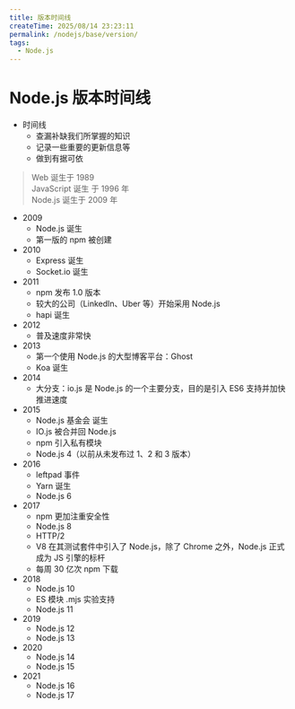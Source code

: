```yaml
---
title: 版本时间线
createTime: 2025/08/14 23:23:11
permalink: /nodejs/base/version/
tags:
  - Node.js
---
```


# Node.js 版本时间线

- 时间线
  - 查漏补缺我们所掌握的知识
  - 记录一些重要的更新信息等
  - 做到有据可依

> Web 诞生于 1989  
> JavaScript 诞生 于 1996 年  
> Node.js 诞生于 2009 年

- 2009
  - Node.js 诞生
  - 第一版的 npm 被创建
- 2010
  - Express 诞生
  - Socket.io 诞生
- 2011
  - npm 发布 1.0 版本
  - 较大的公司（LinkedIn、Uber 等）开始采用 Node.js
  - hapi 诞生
- 2012
  - 普及速度非常快
- 2013
  - 第一个使用 Node.js 的大型博客平台：Ghost
  - Koa 诞生
- 2014
  - 大分支：io.js 是 Node.js 的一个主要分支，目的是引入 ES6 支持并加快推进速度
- 2015
  - Node.js 基金会 诞生
  - IO.js 被合并回 Node.js
  - npm 引入私有模块
  - Node.js 4（以前从未发布过 1、2 和 3 版本）
- 2016
  - leftpad 事件
  - Yarn 诞生
  - Node.js 6
- 2017
  - npm 更加注重安全性
  - Node.js 8
  - HTTP/2
  - V8 在其测试套件中引入了 Node.js，除了 Chrome 之外，Node.js 正式成为 JS 引擎的标杆
  - 每周 30 亿次 npm 下载
- 2018
  - Node.js 10
  - ES 模块 .mjs 实验支持
  - Node.js 11
- 2019
  - Node.js 12
  - Node.js 13
- 2020
  - Node.js 14
  - Node.js 15
- 2021
  - Node.js 16
  - Node.js 17
